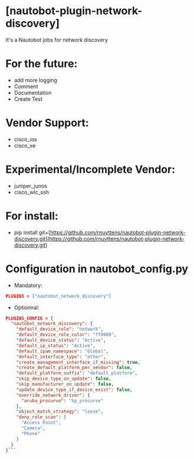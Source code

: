 
# [nautobot-plugin-network-discovery]
 
It's a Nautobot jobs for network discovery
 
# For the future:
 
-   add more logging
-   Comment
-   Documentation
-   Create Test
 
# Vendor Support:
 
-   cisco_ios
-   cisco_xe
 
# Experimental/Incomplete Vendor:
 
-   juniper_junos
-   cisco_wlc_ssh
 
# For install:
 
-   pip install git+[https://github.com/rnuyttens/nautobot-plugin-network-discovery.git](https://github.com/rnuyttens/nautobot-plugin-network-discovery.git)
 
# Configuration in nautobot_config.py
 
-   Mandatory:

```json
PLUGINS = ["nautobot_network_discovery"]
```
-   Optionnal:
```json
PLUGINS_CONFIG = {
  "nautobot_network_discovery": {
    "default_device_role": "network",
    "default_device_role_color": "ff0000",
    "default_device_status": "Active",
    "default_ip_status": "Active",
    "default_ipam_namespace": "Global",
    "default_interface_type": "other",
    "create_management_interface_if_missing": true,
    "create_default_platform_per_vendor": false,
    "default_platform_suffix": "default_platform",
    "skip_device_type_on_update": false,
    "skip_manufacturer_on_update": false,
    "update_device_type_if_device_exist": false,
    "override_network_driver": {
      "aruba_procurve": "hp_procurve"
    },
    "object_match_strategy": "loose",
    "deny_role_scan": [
      "Access Point",
      "Camera",
      "Phone"
    ]
  }
}```
